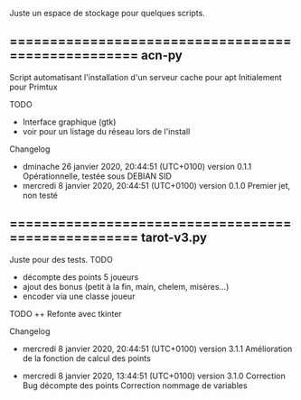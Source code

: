 Juste un espace de stockage pour quelques scripts.


===================================================
acn-py
----------
Script automatisant l'installation d'un serveur cache pour apt
Initialement pour Primtux

TODO
- Interface graphique (gtk)
- voir pour un listage du réseau lors de l'install

Changelog
* dminache 26 janvier 2020, 20:44:51 (UTC+0100)
   version 0.1.1
   Opérationnelle, testée sous DEBIAN SID
* mercredi 8 janvier 2020, 20:44:51 (UTC+0100)
   version 0.1.0
   Premier jet, non testé



===================================================
tarot-v3.py
-----------

Juste pour des tests.
TODO
- décompte des points 5 joueurs
- ajout des bonus (petit à la fin, main, chelem, misères...)
- encoder via une classe joueur

TODO ++
Refonte avec tkinter

Changelog
* mercredi 8 janvier 2020, 20:44:51 (UTC+0100)
  version 3.1.1
  Amélioration de la fonction de calcul des points

* mercredi 8 janvier 2020, 13:44:51 (UTC+0100)
  version 3.1.0
  Correction Bug décompte des points
  Correction nommage de variables
